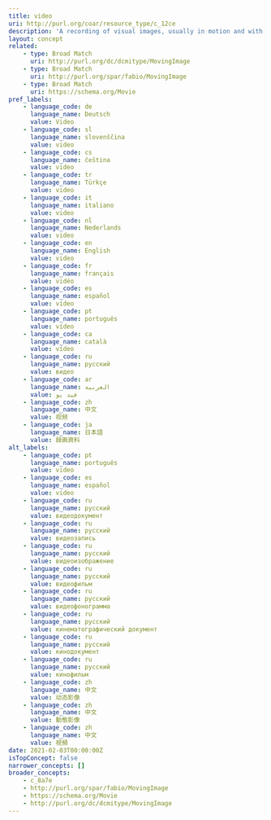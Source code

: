 ```yaml
---
title: video
uri: http://purl.org/coar/resource_type/c_12ce
description: 'A recording of visual images, usually in motion and with sound accompaniment. [Source: http://www.ifla.org/files/assets/cataloguing/isbd/isbd-cons_20110321.pdf ]'
layout: concept
related:
    - type: Broad Match
      uri: http://purl.org/dc/dcmitype/MovingImage
    - type: Broad Match
      uri: http://purl.org/spar/fabio/MovingImage
    - type: Broad Match
      uri: https://schema.org/Movie
pref_labels:
    - language_code: de
      language_name: Deutsch
      value: Video
    - language_code: sl
      language_name: slovenščina
      value: video
    - language_code: cs
      language_name: čeština
      value: video
    - language_code: tr
      language_name: Türkçe
      value: video
    - language_code: it
      language_name: italiano
      value: video
    - language_code: nl
      language_name: Nederlands
      value: video
    - language_code: en
      language_name: English
      value: video
    - language_code: fr
      language_name: français
      value: vidéo
    - language_code: es
      language_name: español
      value: vídeo
    - language_code: pt
      language_name: português
      value: vídeo
    - language_code: ca
      language_name: català
      value: vídeo
    - language_code: ru
      language_name: русский
      value: видео
    - language_code: ar
      language_name: العربية
      value: فيد يو
    - language_code: zh
      language_name: 中文
      value: 视频
    - language_code: ja
      language_name: 日本語
      value: 録画資料
alt_labels:
    - language_code: pt
      language_name: português
      value: video
    - language_code: es
      language_name: español
      value: video
    - language_code: ru
      language_name: русский
      value: видеодокумент
    - language_code: ru
      language_name: русский
      value: видеозапись
    - language_code: ru
      language_name: русский
      value: видеоизображение
    - language_code: ru
      language_name: русский
      value: видеофильм
    - language_code: ru
      language_name: русский
      value: видеофонограмма
    - language_code: ru
      language_name: русский
      value: кинематографический документ
    - language_code: ru
      language_name: русский
      value: кинодокумент
    - language_code: ru
      language_name: русский
      value: кинофильм
    - language_code: zh
      language_name: 中文
      value: 动态影像
    - language_code: zh
      language_name: 中文
      value: 動態影像
    - language_code: zh
      language_name: 中文
      value: 視頻
date: 2021-02-03T00:00:00Z
isTopConcept: false
narrower_concepts: []
broader_concepts:
    - c_8a7e
    - http://purl.org/spar/fabio/MovingImage
    - https://schema.org/Movie
    - http://purl.org/dc/dcmitype/MovingImage
---
```


